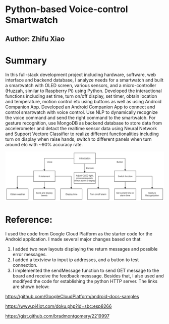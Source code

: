 # Python-based Voice-control Smartwatch
## Author: Zhifu Xiao

# Summary

In this full-stack development project including hardware, software, web interface and backend database, I analyze needs for a smartwatch and built a smartwatch with OLED screen, various sensors, and a micro-controller (Huzzah, similar to Raspberry Pi) using Python. Developed the interactional functions including set time, turn on/off display, set timer, obtain location and temperature, motion control etc using buttons as well as using Android Companion App. Developed an Android Companion App to connect and control smartwatch with voice control. Use NLP to dynamically recognize the voice command and send the right command to the smartwatch. For gesture recognition, use MongoDB as backend database to store data from accelerometer and detact the realtime sensor data using Neural Network and Support Vectore Classifier to realize different functionalities including turn on display when raise hands, switch to different panels when turn around etc with ~90% accuracy rate.

![diagram](block_diagram.png)

# Reference:
I used the code from Google Cloud Platform as the starter code for the Android application. I made several major changes based on that:
1. I added two new layouts displaying the return messages and possible error messages.
2. I added a textview to input ip addresses, and a button to test connection.
3. I implemented the sendMessage function to send GET message to the board and receive the feedback messsage.
Besides that, I also used and modifyed the code for establishing the python HTTP server. The links are shown below: 

https://github.com/GoogleCloudPlatform/android-docs-samples

https://www.pi4iot.com/doku.php?id=sbc:esp8266

https://gist.github.com/bradmontgomery/2219997
